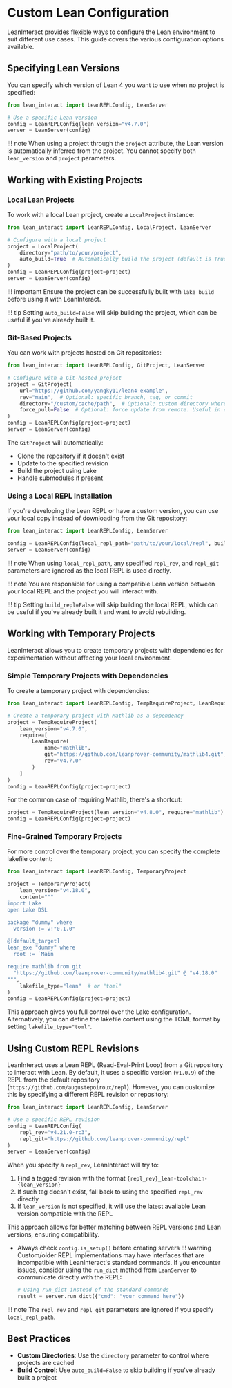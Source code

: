 # Custom Lean Configuration

LeanInteract provides flexible ways to configure the Lean environment to suit different use cases. This guide covers the various configuration options available.

## Specifying Lean Versions

You can specify which version of Lean 4 you want to use when no project is specified:

```python
from lean_interact import LeanREPLConfig, LeanServer

# Use a specific Lean version
config = LeanREPLConfig(lean_version="v4.7.0")
server = LeanServer(config)
```

!!! note
    When using a project through the `project` attribute, the Lean version is automatically inferred from the project. You cannot specify both `lean_version` and `project` parameters.

## Working with Existing Projects

### Local Lean Projects

To work with a local Lean project, create a `LocalProject` instance:

```python
from lean_interact import LeanREPLConfig, LocalProject, LeanServer

# Configure with a local project
project = LocalProject(
    directory="path/to/your/project",
    auto_build=True  # Automatically build the project (default is True)
)
config = LeanREPLConfig(project=project)
server = LeanServer(config)
```

!!! important
    Ensure the project can be successfully built with `lake build` before using it with LeanInteract.

!!! tip
    Setting `auto_build=False` will skip building the project, which can be useful if you've already built it.

### Git-Based Projects

You can work with projects hosted on Git repositories:

```python
from lean_interact import LeanREPLConfig, GitProject, LeanServer

# Configure with a Git-hosted project
project = GitProject(
    url="https://github.com/yangky11/lean4-example",
    rev="main",  # Optional: specific branch, tag, or commit
    directory="/custom/cache/path",  # Optional: custom directory where the project will be cloned
    force_pull=False  # Optional: force update from remote. Useful in case you already have the project cloned.
)
config = LeanREPLConfig(project=project)
server = LeanServer(config)
```

The `GitProject` will automatically:

- Clone the repository if it doesn't exist
- Update to the specified revision
- Build the project using Lake
- Handle submodules if present

### Using a Local REPL Installation

If you're developing the Lean REPL or have a custom version, you can use your local copy instead of downloading from the Git repository:

```python
from lean_interact import LeanREPLConfig, LeanServer

config = LeanREPLConfig(local_repl_path="path/to/your/local/repl", build_repl=True)
server = LeanServer(config)
```

!!! note
    When using `local_repl_path`, any specified `repl_rev`, and `repl_git` parameters are ignored as the local REPL is used directly.

!!! note
    You are responsible for using a compatible Lean version between your local REPL and the project you will interact with.

!!! tip
    Setting `build_repl=False` will skip building the local REPL, which can be useful if you've already built it and want to avoid rebuilding.

## Working with Temporary Projects

LeanInteract allows you to create temporary projects with dependencies for experimentation without affecting your local environment.

### Simple Temporary Projects with Dependencies

To create a temporary project with dependencies:

```python
from lean_interact import LeanREPLConfig, TempRequireProject, LeanRequire

# Create a temporary project with Mathlib as a dependency
project = TempRequireProject(
    lean_version="v4.7.0",
    require=[
        LeanRequire(
            name="mathlib",
            git="https://github.com/leanprover-community/mathlib4.git",
            rev="v4.7.0"
        )
    ]
)
config = LeanREPLConfig(project=project)
```

For the common case of requiring Mathlib, there's a shortcut:

```python
project = TempRequireProject(lean_version="v4.8.0", require="mathlib")
config = LeanREPLConfig(project=project)
```

### Fine-Grained Temporary Projects

For more control over the temporary project, you can specify the complete lakefile content:

```python
from lean_interact import LeanREPLConfig, TemporaryProject

project = TemporaryProject(
    lean_version="v4.18.0",
    content="""
import Lake
open Lake DSL

package "dummy" where
  version := v!"0.1.0"

@[default_target]
lean_exe "dummy" where
  root := `Main

require mathlib from git
  "https://github.com/leanprover-community/mathlib4.git" @ "v4.18.0"
""",
    lakefile_type="lean"  # or "toml"
)
config = LeanREPLConfig(project=project)
```

This approach gives you full control over the Lake configuration.
Alternatively, you can define the lakefile content using the TOML format by setting `lakefile_type="toml"`.

## Using Custom REPL Revisions

LeanInteract uses a Lean REPL (Read-Eval-Print Loop) from a Git repository to interact with Lean. By default, it uses a specific version (`v1.0.9`) of the REPL from the default repository (`https://github.com/augustepoiroux/repl`). However, you can customize this by specifying a different REPL revision or repository:

```python
from lean_interact import LeanREPLConfig, LeanServer

# Use a specific REPL revision
config = LeanREPLConfig(
    repl_rev="v4.21.0-rc3",
    repl_git="https://github.com/leanprover-community/repl"
)
server = LeanServer(config)
```

When you specify a `repl_rev`, LeanInteract will try to:

1. Find a tagged revision with the format `{repl_rev}_lean-toolchain-{lean_version}`
2. If such tag doesn't exist, fall back to using the specified `repl_rev` directly
3. If `lean_version` is not specified, it will use the latest available Lean version compatible with the REPL

This approach allows for better matching between REPL versions and Lean versions, ensuring compatibility.

- Always check `config.is_setup()` before creating servers
!!! warning
    Custom/older REPL implementations may have interfaces that are incompatible with LeanInteract's standard commands. If you encounter issues, consider using the `run_dict` method from `LeanServer` to communicate directly with the REPL:

    ```python
    # Using run_dict instead of the standard commands
    result = server.run_dict({"cmd": "your_command_here"})
    ```

!!! note
    The `repl_rev` and `repl_git` parameters are ignored if you specify `local_repl_path`.

## Best Practices

- **Custom Directories**: Use the `directory` parameter to control where projects are cached
- **Build Control**: Use `auto_build=False` to skip building if you've already built a project
